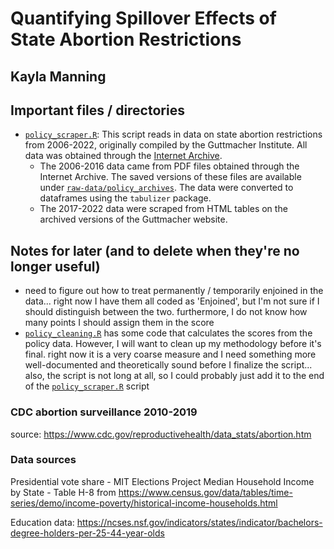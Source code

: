 # Quantifying Spillover Effects of State Abortion Restrictions
## Kayla Manning

## Important files / directories

- [`policy_scraper.R`](policy_scraper.R): This script reads in data on state abortion restrictions from 2006-2022, originally compiled by the Guttmacher Institute. All data was obtained through the [Internet Archive](https://web.archive.org/).
  - The 2006-2016 data came from PDF files obtained through the Internet Archive. The saved versions of these files are available under [`raw-data/policy_archives`](raw-data/policy_archives). The data were converted to dataframes using the `tabulizer` package.
  - The 2017-2022 data were scraped from HTML tables on the archived versions of the Guttmacher website.
  

## Notes for later (and to delete when they're no longer useful)

- need to figure out how to treat permanently / temporarily enjoined in the data... right now I have them all coded as 'Enjoined', but I'm not sure if I should distinguish between the two. furthermore, I do not know how many points I should assign them in the score
- [`policy_cleaning.R`](policy_cleaning.R) has some code that calculates the scores from the policy data. However, I will want to clean up my methodology before it's final. right now it is a very coarse measure and I need something more well-documented and theoretically sound before I finalize the script... also, the script is not long at all, so I could probably just add it to the end of the [`policy_scraper.R`](policy_scraper.R) script

### CDC abortion surveillance 2010-2019 

source: https://www.cdc.gov/reproductivehealth/data_stats/abortion.htm

### Data sources

Presidential vote share - MIT Elections Project
Median Household Income by State - Table H-8 from https://www.census.gov/data/tables/time-series/demo/income-poverty/historical-income-households.html

Education data:
https://ncses.nsf.gov/indicators/states/indicator/bachelors-degree-holders-per-25-44-year-olds
